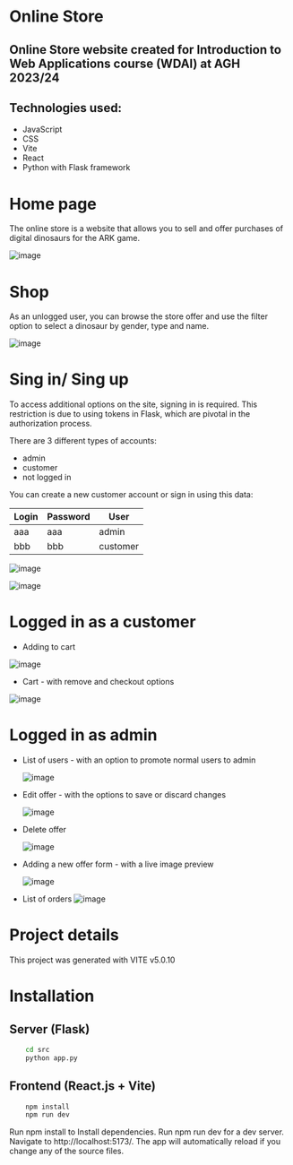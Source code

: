 # Online Store

## Online Store website created for Introduction to Web Applications course (WDAI) at AGH 2023/24
## Technologies used:
- JavaScript
- CSS
- Vite
- React
- Python with Flask framework

# Home page
The online store is a website that allows you to sell and offer purchases of digital dinosaurs for the ARK game.

![image](https://github.com/xNitix/WDAI-PROJEKT-BOBULA-DZIWAK/assets/116287668/10147770-335c-4eae-8ab5-e322b14d48b6)

# Shop

As an unlogged user, you can browse the store offer and use the filter option to select a dinosaur by gender, type and name.

![image](https://github.com/xNitix/WDAI-PROJEKT-BOBULA-DZIWAK/assets/116287668/49074955-5810-4ec3-b125-260839dd1b7d)

# Sing in/ Sing up
To access additional options on the site, signing in is required. This restriction is due to using tokens in Flask, which are pivotal in the authorization process.

There are 3 different types of accounts:

- admin
- customer
- not logged in
  
You can create a new customer account or sign in using this data:

|    Login   |  Password  |   User   |
|------------|------------|----------|
|     aaa    |     aaa    |   admin  |
|     bbb    |     bbb    | customer |

![image](https://github.com/xNitix/WDAI-PROJEKT-BOBULA-DZIWAK/assets/116287668/bb800308-76e9-4826-85e1-730c14214887)


![image](https://github.com/xNitix/WDAI-PROJEKT-BOBULA-DZIWAK/assets/116287668/db8c1530-cdfd-4cad-969a-ecb71b8440d4)

# Logged in as a customer 

- Adding to cart

![image](https://github.com/xNitix/WDAI-PROJEKT-BOBULA-DZIWAK/assets/126980175/491a3b88-1bf4-400b-9e64-c2ebe5f18d49)

- Cart - with remove and checkout options

![image](https://github.com/xNitix/WDAI-PROJEKT-BOBULA-DZIWAK/assets/126980175/b4a1e87d-c405-420e-80cc-d2b0629902bb)

# Logged in as admin

- List of users - with an option to promote normal users to admin

  ![image](https://github.com/xNitix/WDAI-PROJEKT-BOBULA-DZIWAK/assets/126980175/eab26a4e-6024-4197-a431-be0c2c0d5558)

- Edit offer - with the options to save or discard changes

  ![image](https://github.com/xNitix/WDAI-PROJEKT-BOBULA-DZIWAK/assets/126980175/c82bc302-52e3-4229-8226-0bf500f7d773)

- Delete offer

  ![image](https://github.com/xNitix/WDAI-PROJEKT-BOBULA-DZIWAK/assets/126980175/a11f00c1-5b3c-4467-89fd-dcfdf934fa1d)

- Adding a new offer form - with a live image preview 

  ![image](https://github.com/xNitix/WDAI-PROJEKT-BOBULA-DZIWAK/assets/126980175/d8473182-d29f-4fcf-add6-6b3dc10c2226)

- List of orders
  ![image](https://github.com/xNitix/WDAI-PROJEKT-BOBULA-DZIWAK/assets/126980175/542050b6-a62e-4471-a0cc-4d25c22c8d55)

# Project details
This project was generated with VITE v5.0.10

# Installation

## Server (Flask)
```bash
    cd src
    python app.py
```

## Frontend (React.js + Vite)
```bash
    npm install
    npm run dev
```

Run npm install to Install dependencies. Run npm run dev for a dev server. Navigate to http://localhost:5173/. The app will automatically reload if you change any of the source files.

